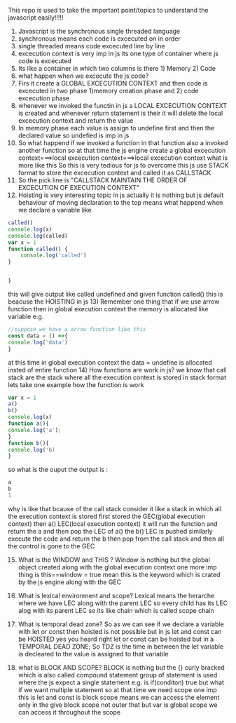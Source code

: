 This repo is used to take the important point/topics to understand the
javascript easily!!!!!

1) Javascript is the synchronous single threaded language
2) synchronous means each code is excecuted on in order
3) single threaded means code excecuted line by line
4) excecution context is very imp in js its one type of container where js code is excecuted
5) Its like a container in which two columns is there 1) Memory 2) Code
6) what happen when we excecute the js code?
7) Firs it create a GLOBAL EXCECUTION CONTEXT and then code is excecuted in two phase 1)memory creation phase and 2) code excecution phase
8) whenever we invoked the functin in js a LOCAL EXCECUTION CONTEXT is created and whenever return statement is their it will delete the local excecution context and return the value
9) In memory phase each value is assign to undefine first and then the declared value so undefied is imp in js
10) So what happend if we invoked a function in that function also a invoked another function so at that time the js engine create a global excecution context===>local excecution context===>local excecution context what is more like this So this is very tedious for js to overcome this js use STACK format to store the excecution context and called it as CALLSTACK
11) So the pick line is "CALLSTACK MAINTAIN THE ORDER OF EXCECUTION OF EXECUTION CONTEXT"
12) Hoisting is very interesting topic in js actually it is nothing but js default behaviour of moving declaration to the top 
means what happend when we declare a variable like
```javascript
called()
console.log(x)
console.log(called)
var x = 1
function called() {
    console.log('called')
}


}

```
this will give output like called undefined and given function called()
this is beacuse the HOISTING in js
13) Remember one thing that if we use arrow function then in global execution context the memory is allocated like variable 
e.g.
```javascript
//suppose we have a arrow function like this 
const data = () =>{
console.log('data')
}
```
at this time in global execution context the data = undefine is allocated insted of entire function
14) How functions are work in js?
we know that call stack are the stack where all the execution context is stored in stack format
lets take one example how the function is work
```javascript
var x = 1
a()
b()
console.log(x)
function a(){
console.log('a');
}
function b(){
console.log('b)
}
```
so what is the ouput the output is :
```javascript
a
b
1
```
why is like that bcause of the call stack 
consider it like a stack in which all the execution context is stored 
first stored the GEC(global execution context)
then a() LEC(local execution context)
it will run the function and return the a
and then pop the LEC of a()
the b() LEC is pushed
similarly execute the code and return the b
then pop from the call stack and then all the control is gone to the GEC

15) What is the WINDOW and THIS ?
Window is nothing but the global object created along with the global execution context
one more imp thing is this==window = true mean this is the keyword which is crated by the js engine along with the GEC
16) What is lexical environment and scope?
Lexical means the herarche where we have LEC along with the parent LEC
so every child has its LEC alog with its parent LEC so its like chain which is called scope chain

17) What is temporal dead zone?
So as we can see if we declare a variable with let or const then hoisted is not possible but in js let and const can be HOISTED
yes you heard right let or const can be hoisted but in a TEMPORAL DEAD ZONE;
So TDZ is the time in between the let variable is decleared to the value is assigned to that variable

18) what is BLOCK AND SCOPE?
BLOCK is nothing but the {} curly bracked which is also called compound statement
group of statement is used where the js expect a single statement
e.g. is if(conditon) true but what if we want multiple statement so at that time we need scope
one imp this is let and const is block scope means we can access the element only in the give block scope not outer that
but var is global scope we can access it throughout the scope
